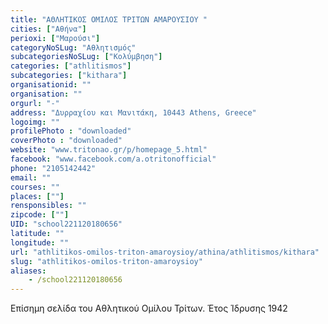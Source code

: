 ```yaml
---
title: "ΑΘΛΗΤΙΚΟΣ ΟΜΙΛΟΣ ΤΡΙΤΩΝ ΑΜΑΡΟΥΣΙΟΥ "
cities: ["Αθήνα"]
perioxi: ["Μαρούσι"]
categoryNoSLug: "Αθλητισμός"
subcategoriesNoSLug: ["Κολύμβηση"]
categories: ["athlitismos"]
subcategories: ["kithara"]
organisationid: ""
organisation: ""
orgurl: "-"
address: "Δυρραχίου και Μανιτάκη, 10443 Athens, Greece"
logoimg: ""
profilePhoto : "downloaded"
coverPhoto : "downloaded"
website: "www.tritonao.gr/p/homepage_5.html"
facebook: "www.facebook.com/a.otritonofficial"
phone: "2105142442"
email: ""
courses: ""
places: [""]
rensponsibles: ""
zipcode: [""]
UID: "school221120180656"
latitude: ""
longitude: ""
url: "athlitikos-omilos-triton-amaroysioy/athina/athlitismos/kithara"
slug: "athlitikos-omilos-triton-amaroysioy"
aliases:
    - /school221120180656
---
```



Επίσημη σελίδα του Αθλητικού Ομίλου Τρίτων. Έτος Ίδρυσης 1942

